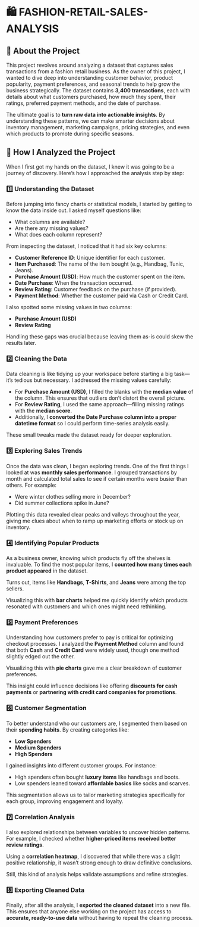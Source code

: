 # 🛍️ FASHION-RETAIL-SALES-ANALYSIS

## 📘 About the Project

This project revolves around analyzing a dataset that captures sales transactions from a fashion retail business. As the owner of this project, I wanted to dive deep into understanding customer behavior, product popularity, payment preferences, and seasonal trends to help grow the business strategically. The dataset contains **3,400 transactions**, each with details about what customers purchased, how much they spent, their ratings, preferred payment methods, and the date of purchase.

The ultimate goal is to **turn raw data into actionable insights**. By understanding these patterns, we can make smarter decisions about inventory management, marketing campaigns, pricing strategies, and even which products to promote during specific seasons.


## 🧪 How I Analyzed the Project

When I first got my hands on the dataset, I knew it was going to be a journey of discovery. Here’s how I approached the analysis step by step:

### 1️⃣ Understanding the Dataset

Before jumping into fancy charts or statistical models, I started by getting to know the data inside out. I asked myself questions like:

- What columns are available?  
- Are there any missing values?  
- What does each column represent?  

From inspecting the dataset, I noticed that it had six key columns:

- **Customer Reference ID**: Unique identifier for each customer.  
- **Item Purchased**: The name of the item bought (e.g., Handbag, Tunic, Jeans).  
- **Purchase Amount (USD)**: How much the customer spent on the item.  
- **Date Purchase**: When the transaction occurred.  
- **Review Rating**: Customer feedback on the purchase (if provided).  
- **Payment Method**: Whether the customer paid via Cash or Credit Card.  

I also spotted some missing values in two columns:  
- **Purchase Amount (USD)**  
- **Review Rating**  

Handling these gaps was crucial because leaving them as-is could skew the results later.

### 2️⃣ Cleaning the Data

Data cleaning is like tidying up your workspace before starting a big task—it’s tedious but necessary. I addressed the missing values carefully:

- For **Purchase Amount (USD)**, I filled the blanks with the **median value** of the column. This ensures that outliers don’t distort the overall picture.  
- For **Review Rating**, I used the same approach—filling missing ratings with the **median score**.  
- Additionally, I **converted the Date Purchase column into a proper datetime format** so I could perform time-series analysis easily.  

These small tweaks made the dataset ready for deeper exploration.

### 3️⃣ Exploring Sales Trends

Once the data was clean, I began exploring trends. One of the first things I looked at was **monthly sales performance**. I grouped transactions by month and calculated total sales to see if certain months were busier than others. For example:

- Were winter clothes selling more in December?  
- Did summer collections spike in June?  

Plotting this data revealed clear peaks and valleys throughout the year, giving me clues about when to ramp up marketing efforts or stock up on inventory.

### 4️⃣ Identifying Popular Products

As a business owner, knowing which products fly off the shelves is invaluable. To find the most popular items, I **counted how many times each product appeared** in the dataset.

Turns out, items like **Handbags**, **T-Shirts**, and **Jeans** were among the top sellers.

Visualizing this with **bar charts** helped me quickly identify which products resonated with customers and which ones might need rethinking.

### 5️⃣ Payment Preferences

Understanding how customers prefer to pay is critical for optimizing checkout processes. I analyzed the **Payment Method** column and found that both **Cash** and **Credit Card** were widely used, though one method slightly edged out the other.

Visualizing this with **pie charts** gave me a clear breakdown of customer preferences.

This insight could influence decisions like offering **discounts for cash payments** or **partnering with credit card companies for promotions**.

### 6️⃣ Customer Segmentation

To better understand who our customers are, I segmented them based on their **spending habits**. By creating categories like:

- **Low Spenders**  
- **Medium Spenders**  
- **High Spenders**  

I gained insights into different customer groups. For instance:

- High spenders often bought **luxury items** like handbags and boots.  
- Low spenders leaned toward **affordable basics** like socks and scarves.  

This segmentation allows us to tailor marketing strategies specifically for each group, improving engagement and loyalty.

### 7️⃣ Correlation Analysis

I also explored relationships between variables to uncover hidden patterns. For example, I checked whether **higher-priced items received better review ratings**.

Using a **correlation heatmap**, I discovered that while there was a slight positive relationship, it wasn’t strong enough to draw definitive conclusions.

Still, this kind of analysis helps validate assumptions and refine strategies.


### 8️⃣ Exporting Cleaned Data

Finally, after all the analysis, I **exported the cleaned dataset** into a new file. This ensures that anyone else working on the project has access to **accurate, ready-to-use data** without having to repeat the cleaning process.

